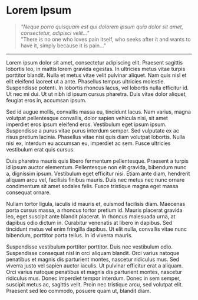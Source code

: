 # Lorem Ipsum

>_"Neque porro quisquam est qui dolorem ipsum quia dolor sit amet, consectetur, adipisci velit..."_  
"There is no one who loves pain itself, who seeks after it and wants to have it, simply because it is pain..."
---

Lorem ipsum dolor sit amet, consectetur adipiscing elit. Praesent sagittis lobortis leo, in mattis lorem
gravida egestas. In ultricies metus vitae turpis porttitor blandit. Nulla et metus vitae velit pulvinar 
aliquet. Nam quis nisl et elit eleifend laoreet ut a ante. Phasellus tempus ultricies molestie. Suspendisse 
potenti. In lobortis rhoncus lacus, vel lobortis nulla efficitur id. Ut nec mi dui. Ut ut nibh id ipsum cursus 
pharetra. Duis vitae dolor aliquet, feugiat eros in, accumsan ipsum.

Sed id augue mollis, convallis massa eu, tincidunt lacus. Nam varius, magna volutpat pellentesque convallis, 
dolor sapien vehicula nisi, sit amet imperdiet eros ipsum eleifend eros. Vestibulum eget ipsum ipsum. 
Suspendisse a purus vitae purus interdum semper. Sed vulputate ex ac risus pretium lacinia. Phasellus vitae 
nisi quis diam volutpat lobortis. Nulla nisi ex, interdum eu accumsan eu, imperdiet ac sem. Fusce ultricies 
vestibulum erat quis cursus.

Duis pharetra mauris quis libero fermentum pellentesque. Praesent a turpis id ipsum auctor elementum. 
Pellentesque non elit gravida, bibendum nunc a, dignissim ipsum. Vestibulum eget efficitur nisi. Etiam ante 
diam, hendrerit aliquam arcu vel, facilisis finibus mauris. Duis nec metus nec nunc ornare condimentum sit 
amet sodales felis. Fusce tristique magna eget massa consequat ornare.


Nullam tortor ligula, iaculis id mauris et, euismod facilisis diam. Maecenas porta cursus massa, a rhoncus 
tortor pretium id. Mauris placerat gravida leo, eget suscipit ante blandit placerat. In rhoncus malesuada 
urna, at dapibus odio dictum in. Curabitur venenatis at libero in dapibus. Sed tincidunt metus vel enim 
fringilla dapibus. Ut elit nulla, convallis vitae nunc bibendum, porttitor porta tellus. In id viverra mauris.

Suspendisse vestibulum porttitor porttitor. Duis nec vestibulum odio. Suspendisse consequat nisl in orci 
aliquam blandit. Orci varius natoque penatibus et magnis dis parturient montes, nascetur ridiculus mus. Sed 
viverra justo vel sapien auctor iaculis. Ut pulvinar efficitur erat a aliquam. Orci varius natoque penatibus 
et magnis dis parturient montes, nascetur ridiculus mus. Donec imperdiet tempor interdum. Donec in sem semper, 
suscipit metus ac, sagittis velit. Proin nec tristique arcu, sed volutpat elit. Praesent sed leo commodo, 
posuere quam ut, blandit diam.

